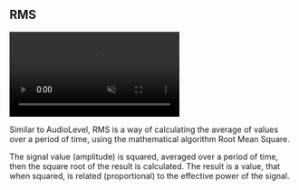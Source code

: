 ## RMS

<div><video src="/docs/examples/resources/rms.mp4" autoplay loop muted title="RMS"></video></div>

Similar to AudioLevel, RMS is a way of calculating the average of values over a period of time, using the mathematical algorithm Root Mean Square.

The signal value (amplitude) is squared, averaged over a period of time, then the square root of the result is calculated. The result is a value, that when squared, is related (proportional) to the effective power of the signal.
